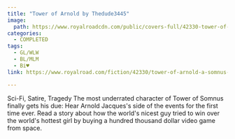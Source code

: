 ```yaml
---
title: "Tower of Arnold by Thedude3445"
image:
  path: https://www.royalroadcdn.com/public/covers-full/42330-tower-of-arnold-a-somnus-story.jpg
categories:
  - COMPLETED
tags:
  - GL/WLW
  - BL/MLM
  - Bi♥
link: https://www.royalroad.com/fiction/42330/tower-of-arnold-a-somnus-story

---
```

Sci-Fi, Satire, Tragedy The most underrated character of Tower of Somnus finally gets his due: Hear Arnold Jacques's side of the events for the first time ever. Read a story about how the world's nicest guy tried to win over the world's hottest girl by buying a hundred thousand dollar video game from space.

